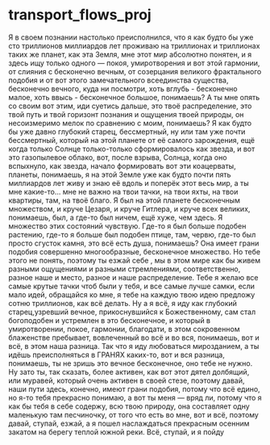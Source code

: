 # transport_flows_proj

Я в своем познании настолько преисполнился, что я как будто бы уже сто триллионов миллиардов лет проживаю на триллионах и триллионах таких же планет, как эта Земля, мне этот мир абсолютно понятен, и я здесь ищу только одного — покоя, умиротворения и вот этой гармонии, от слияния с бесконечно вечным, от созерцания великого фрактального подобия и от вот этого замечательного всеединства существа, бесконечно вечного, куда ни посмотри, хоть вглубь - бесконечно малое, хоть ввысь - бесконечное большое, понимаешь? А ты мне опять со своим вот этим, иди суетись дальше, это твоё распределение, это твой путь и твой горизонт познания и ощущения твоей природы, он несоизмеримо мелок по сравнению с моим, понимаешь? Я как будто бы уже давно глубокий старец, бессмертный, ну или там уже почти бессмертный, который на этой планете от её самого зарождения, ещё когда только Солнце только-только сформировалось как звезда, и вот это газопылевое облако, вот, после взрыва, Солнца, когда оно вспыхнуло, как звезда, начало формировать вот эти коацерваты, планеты, понимаешь, я на этой Земле уже как будто почти пять миллиардов лет живу и знаю её вдоль и поперёк этот весь мир, а ты мне какие-то... мне не важно на твои тачки, на твои яхты, на твои квартиры, там, на твоё благо. Я был на этой планете бесконечным множеством, и круче Цезаря, и круче Гитлера, и круче всех великих, понимаешь, был, а где-то был ничем, ещё хуже, чем здесь. Я множество этих состояний чувствую. Где-то я был больше подобен растению, где-то я больше был подобен птице, там, червю, где-то был просто сгусток камня, это всё есть душа, понимаешь? Она имеет грани подобия совершенно многообразные, бесконечное множество. Но тебе этого не понять, поэтому ты езжай себе , мы в этом мире как бы живем разными ощущениями и разными стремлениями, соответственно, разное наше и место, разное и наше распределение. Тебе я желаю все самые крутые тачки чтоб были у тебя, и все самые лучше самки, если мало идей, обращайся ко мне, я тебе на каждую твою идею предложу сотню триллионов, как всё делать. Ну а я всё, я иду как глубокий старец,узревший вечное, прикоснувшийся к Божественному, сам стал богоподобен и устремлен в это бесконечное, и который в умиротворении, покое, гармонии, благодати, в этом сокровенном блаженстве пребывает, вовлеченный во всё и во вся, понимаешь, вот и всё, в этом наша разница. Так что я иду любоваться мирозданием, а ты идёшь преисполняться в ГРАНЯХ каких-то, вот и вся разница, понимаешь, ты не зришь это вечное бесконечное, оно тебе не нужно. Ну зато ты, так сказать, более активен, как вот этот дятел долбящий, или муравей, который очень активен в своей стезе, поэтому давай, наши пути здесь, конечно, имеют грани подобия, потому что всё едино, но я-то тебя прекрасно понимаю, а вот ты меня — вряд ли, потому что я как бы тебя в себе содержу, всю твою природу, она составляет одну маленькую там песчиночку, от того что есть во мне, вот и всё, поэтому давай, ступай, езжай, а я пошел наслаждаться прекрасным осенним закатом на берегу теплой южной реки. Всё, ступай, и я пойду

